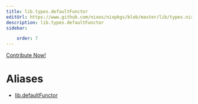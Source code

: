 ```yaml
---
title: lib.types.defaultFunctor
editUrl: https://www.github.com/nixos/nixpkgs/blob/master/lib/types.nix#L99C20
description: lib.types.defaultFunctor
sidebar:

    order: 7
---
```


<a href="https://www.github.com/nixos/nixpkgs/blob/master/lib/types.nix#L99C20">Contribute Now!</a>


# Aliases

- [lib.defaultFunctor](/nix-doc-comments/reference/lib/lib-defaultFunctor)


